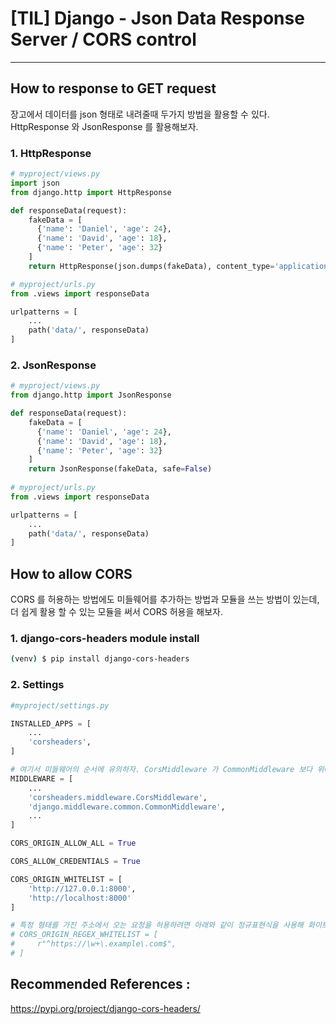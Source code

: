# [TIL] Django - Json Data Response Server / CORS control

---

## How to response to GET request

장고에서 데이터를 json 형태로 내려줄때 두가지 방법을 활용할 수 있다. HttpResponse 와 JsonResponse 를 활용해보자.



### 1. HttpResponse

```python
# myproject/views.py
import json
from django.http import HttpResponse

def responseData(request):
  	fakeData = [
      {'name': 'Daniel', 'age': 24},
      {'name': 'David', 'age': 18},
      {'name': 'Peter', 'age': 32}
    ]
    return HttpResponse(json.dumps(fakeData), content_type='application/json', charset='utf-8')

# myproject/urls.py
from .views import responseData

urlpatterns = [
  	...
  	path('data/', responseData)
]
```



### 2. JsonResponse

```python
# myproject/views.py
from django.http import JsonResponse

def responseData(request):
  	fakeData = [
      {'name': 'Daniel', 'age': 24},
      {'name': 'David', 'age': 18},
      {'name': 'Peter', 'age': 32}
    ]
    return JsonResponse(fakeData, safe=False)
  
# myproject/urls.py
from .views import responseData

urlpatterns = [
  	...
  	path('data/', responseData)
]
```



## How to allow CORS

CORS 를 허용하는 방법에도 미들웨어를 추가하는 방법과 모듈을 쓰는 방법이 있는데, 더 쉽게 활용 할 수 있는 모듈을 써서 CORS 허용을 해보자.



### 1. django-cors-headers module install

```bash
(venv) $ pip install django-cors-headers
```

### 2. Settings

```python
#myproject/settings.py

INSTALLED_APPS = [
  	...
  	'corsheaders',
]

# 여기서 미들웨어의 순서에 유의하자. CorsMiddleware 가 CommonMiddleware 보다 위에 있어야 한다.
MIDDLEWARE = [
  	...
  	'corsheaders.middleware.CorsMiddleware',
  	'django.middleware.common.CommonMiddleware',
  	...
]

CORS_ORIGIN_ALLOW_ALL = True

CORS_ALLOW_CREDENTIALS = True

CORS_ORIGIN_WHITELIST = [
    'http://127.0.0.1:8000',
  	'http://localhost:8000'
]

# 특정 형태를 가진 주소에서 오는 요청을 허용하려면 아래와 같이 정규표현식을 사용해 화이트리스트에 추가할 수 있다.
# CORS_ORIGIN_REGEX_WHITELIST = [
#     r"^https://\w+\.example\.com$",
# ]

```



## Recommended References :

https://pypi.org/project/django-cors-headers/